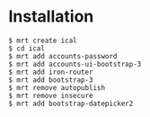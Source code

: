 # Installation

    $ mrt create ical
    $ cd ical
    $ mrt add accounts-password
    $ mrt add accounts-ui-bootstrap-3
    $ mrt add iron-router
    $ mrt add bootstrap-3
    $ mrt remove autopublish
    $ mrt remove insecure
    $ mrt add bootstrap-datepicker2